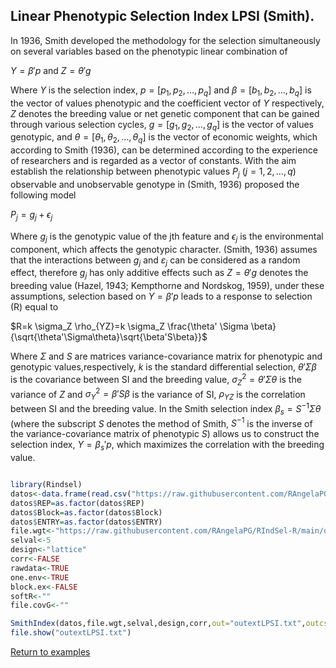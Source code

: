 ## Linear Phenotypic Selection Index LPSI (Smith).

In 1936, Smith developed the methodology for the selection simultaneously on several variables based on the phenotypic linear combination of

$Y = \beta'p$
and
$Z = \theta'g$

Where $Y$ is the selection index, $p = [p_{1} , p_{2},\ldots, p_{q}]$ and $\beta = [b_{1}, b_{2},\ldots, b_{q}]$ is the vector of values phenotypic and the coefficient vector of $Y$ respectively, $Z$ denotes the breeding value or net genetic component that can be gained through various selection cycles, $g = [g_{1}, g_{2}, \ldots, g_{q}]$ is the vector of values genotypic, and $\theta = [\theta_{1}, \theta_{2},\ldots, \theta_{q}]$ is the vector of economic weights, which according to Smith (1936), can be determined according to the experience of researchers and is regarded as a vector of constants. With the aim establish the relationship between phenotypic values $P_{j}$ $(j = 1, 2,\ldots, q)$ observable and unobservable genotype in (Smith, 1936) proposed the following model 

$P_{j} = g_{j} + \epsilon_{j}$ 

Where $g_{j}$ is the genotypic value of the jth feature and $\epsilon_{j}$ is the environmental component, which affects the genotypic character. (Smith, 1936) assumes that the interactions between $g_{j }$ and $\varepsilon_{j}$ can be considered as a random effect, therefore $g_{j}$ has only additive effects such as $Z =\theta' g$ denotes the breeding value (Hazel, 1943; Kempthorne and Nordskog, 1959), under these assumptions, selection based on $Y= \beta' p$ leads to a response to selection (R) equal to 

$R=k \sigma_Z \rho_{YZ}=k \sigma_Z \frac{\theta' \Sigma \beta}{\sqrt{\theta'\Sigma\theta}\sqrt{\beta'S\beta}}$

Where $\Sigma$ and $S$ are matrices variance-covariance matrix for phenotypic and genotypic values,respectively, $k$ is the standard differential selection, $\theta'\Sigma \beta$ is the covariance between SI and the breeding value, $\sigma^2_Z=\theta'\Sigma\theta$ is the variance of $Z$ and $\sigma^2_Y=\beta'S \beta$ is the variance of SI, $\rho_{YZ}$ is the correlation between SI and the breeding value. In the Smith selection index $\beta_{s}=S^{-1} \Sigma \theta$ (where the subscript $S$ denotes the method of Smith, $S^{-1}$ is the inverse of the variance-covariance matrix of phenotypic $S$) allows us to construct the selection index, $Y =\beta_{s}'p$, which maximizes the correlation with the breeding value. 

```R

library(Rindsel)
datos<-data.frame(read.csv("https://raw.githubusercontent.com/RAngelaPG/RIndSel-R/main/data/C1_PSI_05_Phen.csv",header=T,na.strings=c(NA,".","-"))) #Raw data to analized.
datos$REP=as.factor(datos$REP)                                                                    #Transform variables to factor.
datos$Block=as.factor(datos$Block)                                                                #Transform variables to factor.
datos$ENTRY=as.factor(datos$ENTRY)                                                                #Transform variables to factor.
file.wgt<-"https://raw.githubusercontent.com/RAngelaPG/RIndSel-R/main/data/weights_C1_PSI.csv"    #name of the file where we write the economic weights and restrictions. 
selval<-5                                                                                         #Selection intensity.
design<-"lattice"                                                                                 #Experimental design.
corr<-FALSE                                                                                       #You can decide if you want to work with the correlation matrix instead of variance and covariance matrix.
rawdata<-TRUE                                                                                     #By default is TRUE when you are using design option "lattice" or "rcbd", use FALSE for design option "AdjMeans".
one.env<-TRUE                                                                                     #Use FALSE for multienvironment trials.
block.ex<-FALSE                                                                                   #Use FALSE always.
softR<-""                                                                                         #Use "" always.
file.covG<-""                                                                                     #When design is "AdjMeans" and rawdata is FALSE, write the location of your variance and covariance matrix csv file.

SmithIndex(datos,file.wgt,selval,design,corr,out="outextLPSI.txt",outcsv="outLPSI.csv",rawdata,one.env,block.ex,softR,file.covG)
file.show("outextLPSI.txt")
```
[Return to examples](https://github.com/RAngelaPG/RIndSel-R/blob/master/Readme.md)
